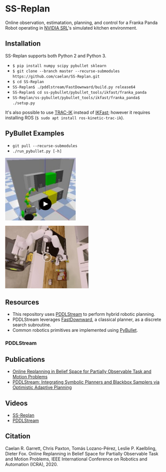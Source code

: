 # SS-Replan

Online observation, estimatation, planning, and control for a Franka Panda Robot operating in [NVIDIA SRL](https://www.nvidia.com/en-us/research/robotics/)'s simulated kitchen environment.

## Installation

SS-Replan supports both Python 2 and Python 3.

<!--* `sudo apt install cmake g++ make python ros-kinetic-trac-ik`-->
* `$ pip install numpy scipy pybullet sklearn`
* `$ git clone --branch master --recurse-submodules https://github.com/caelan/SS-Replan.git`
* `$ cd SS-Replan`
* `SS-Replan$ ./pddlstream/FastDownward/build.py release64`
* `SS-Replan$ cd ss-pybullet/pybullet_tools/ikfast/franka_panda`
* `SS-Replan/ss-pybullet/pybullet_tools/ikfast/franka_panda$ ./setup.py`

It's also possible to use [TRAC-IK](http://wiki.ros.org/trac_ik) instead of [IKFast](http://openrave.org/docs/0.8.2/openravepy/ikfast/); however it requires installing ROS (`$ sudo apt install ros-kinetic-trac-ik`).

<!--https://bitbucket.org/traclabs/trac_ik/src/master/-->

## PyBullet Examples

* `git pull --recurse-submodules`
* `./run_pybullet.py [-h]`

[<img src="images/stow_block.png" height="200">](https://drive.google.com/open?id=103NSqEeumZxFLbyrzAt6fxBiuz18_zTD)

[<img src="images/put_spam.png" height="200">](https://drive.google.com/open?id=1N6W_KZQOpNY2ZjIRtQURV_Chsnx3P75K)

## Resources

* This repository uses [PDDLStream](https://github.com/caelan/pddlstream) to perform hybrid robotic planning. 
* PDDLStream leverages [FastDownward](http://www.fast-downward.org/), a classical planner, as a discrete search subroutine.
* Common robotics primitives are implemented using [PyBullet](https://pypi.org/project/pybullet/).

### PDDLStream

<!-- * [SS-Replan Paper](https://arxiv.org/abs/1911.04577) --
* [PDDLStream Paper](https://arxiv.org/abs/1802.08705)
* [PDDLStream Github Repository](https://github.com/caelan/pddlstream)
* [PDDLStream Tutorial](http://web.mit.edu/caelan/www/presentations/6.881_19-11-12.pdf)

### PDDL and FastDownward

* [Planning Domain Definition Language (PDDL)](http://users.cecs.anu.edu.au/~patrik/pddlman/writing.html)
* [PDDL Derived Predicates](https://www.cs.cmu.edu/afs/cs/project/jair/pub/volume28/coles07a-html/node18.html)
* [FastDownward Homepage](http://www.fast-downward.org/)

### PyBullet

* [PyBullet Package](https://pypi.org/project/pybullet/)
* [PyBullet Quickstart Guide](https://docs.google.com/document/d/10sXEhzFRSnvFcl3XxNGhnD4N2SedqwdAvK3dsihxVUA/edit)

<!--# Resources

Please email Caelan Garrett at <caelan@mit.edu> for installation and usage help.-->

## Publications

* [Online Replanning in Belief Space for Partially Observable Task and Motion Problems](https://arxiv.org/abs/1911.04577)
* [PDDLStream: Integrating Symbolic Planners and Blackbox Samplers via Optimistic Adaptive Planning](https://arxiv.org/abs/1802.08705)

## Videos

* [SS-Replan](https://www.youtube.com/watch?v=o_RW91sm9PU&list=PLNpZKR7uv5ARTi1sNQRcd5rpa8XxamW2l)
* [PDDLStream](https://www.youtube.com/playlist?list=PLNpZKR7uv5AQIyT6Az31a3WqiXyQJX7Rx)

## Citation

Caelan R. Garrett, Chris Paxton, Tomás Lozano-Pérez, Leslie P. Kaelbling, Dieter Fox. Online Replanning in Belief Space for Partially Observable Task and Motion Problems, IEEE International Conference on Robotics and Automation (ICRA), 2020.
